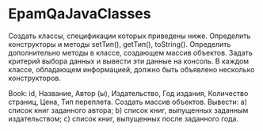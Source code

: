 # EpamQaJavaClasses
Создать классы, спецификации которых приведены ниже. Определить конструкторы и методы setТип(), getТип(), toString(). Определить дополнительно методы в классе, создающем массив объектов. Задать критерий выбора данных и вывести эти данные на консоль. В каждом классе, обладающем информацией, должно быть объявлено несколько конструкторов.

Book: id, Название, Автор (ы), Издательство, Год издания, Количество страниц, Цена, Тип переплета.
Создать массив объектов. Вывести:
a) список книг заданного автора;
b)   список книг, выпущенных заданным издательством;
c)   список книг, выпущенных после заданного года.
